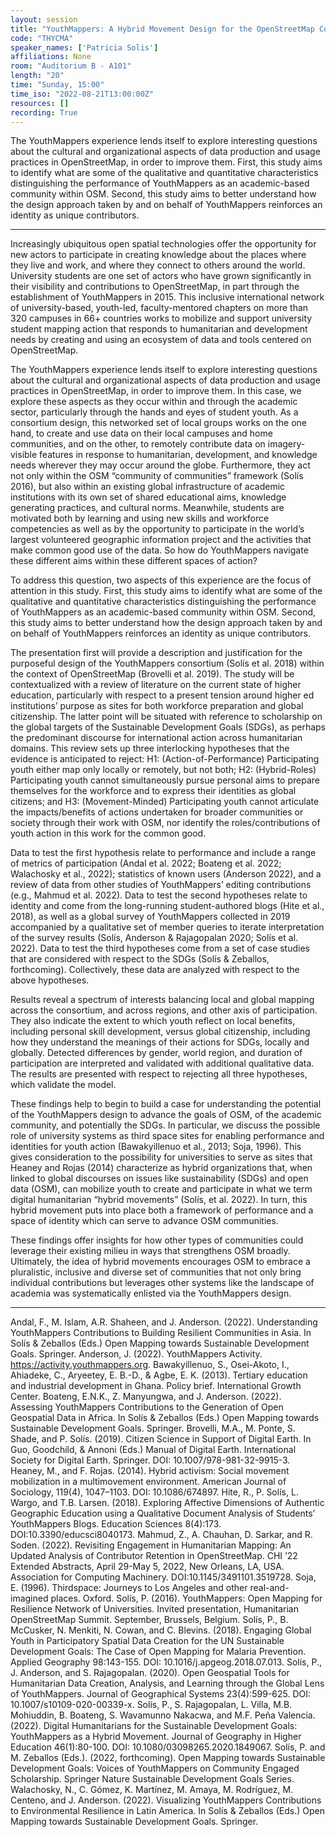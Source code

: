 ```yaml
---
layout: session
title: "YouthMappers: A Hybrid Movement Design for the OpenStreetMap Community of Communities"
code: "THYCMA"
speaker_names: ['Patricia Solis']
affiliations: None
room: "Auditorium B - A101"
length: "20"
time: "Sunday, 15:00"
time_iso: "2022-08-21T13:00:00Z"
resources: []
recording: True
---
```


The YouthMappers experience lends itself to explore interesting questions about the cultural and organizational aspects of data production and usage practices in OpenStreetMap, in order to improve them. First, this study aims to identify what are some of the qualitative and quantitative characteristics distinguishing the performance of YouthMappers as an academic-based community within OSM. Second, this study aims to better understand how the design approach taken by and on behalf of YouthMappers reinforces an identity as unique contributors.

<hr>

Increasingly ubiquitous open spatial technologies offer the opportunity for new actors to participate in creating knowledge about the places where they live and work, and where they connect to others around the world. University students are one set of actors who have grown significantly in their visibility and contributions to OpenStreetMap, in part through the establishment of YouthMappers in 2015. This inclusive international network of university-based, youth-led, faculty-mentored chapters on more than 320 campuses in 66+ countries works to mobilize and support university student mapping action that responds to humanitarian and development needs by creating and using an ecosystem of data and tools centered on OpenStreetMap. 

The YouthMappers experience lends itself to explore interesting questions about the cultural and organizational aspects of data production and usage practices in OpenStreetMap, in order to improve them. In this case, we explore these aspects as they occur within and through the academic sector, particularly through the hands and eyes of student youth. As a consortium design, this networked set of local groups works on the one hand, to create and use data on their local campuses and home communities, and on the other, to remotely contribute data on imagery-visible features in response to humanitarian, development, and knowledge needs wherever they may occur around the globe. Furthermore, they act not only within the OSM “community of communities” framework (Solís 2016), but also within an existing global infrastructure of academic institutions with its own set of shared educational aims, knowledge generating practices, and cultural norms. Meanwhile, students are motivated both by learning and using new skills and workforce competencies as well as by the opportunity to participate in the world’s largest volunteered geographic information project and the activities that make common good use of the data. So how do YouthMappers navigate these different aims within these different spaces of action?

To address this question, two aspects of this experience are the focus of attention in this study. First, this study aims to identify what are some of the qualitative and quantitative characteristics distinguishing the performance of YouthMappers as an academic-based community within OSM. Second, this study aims to better understand how the design approach taken by and on behalf of YouthMappers reinforces an identity as unique contributors.

The presentation first will provide a description and justification for the purposeful design of the YouthMappers consortium (Solís et al. 2018) within the context of OpenStreetMap (Brovelli et al. 2019). The study will be contextualized with a review of literature on the current state of higher education, particularly with respect to a present tension around higher ed institutions’ purpose as sites for both workforce preparation and global citizenship. The latter point will be situated with reference to scholarship on the global targets of the Sustainable Development Goals (SDGs), as perhaps the predominant discourse for international action across humanitarian domains. This review sets up three interlocking hypotheses that the evidence is anticipated to reject:
H1: (Action-of-Performance) Participating youth either map only locally or remotely, but not both; 
H2: (Hybrid-Roles) Participating youth cannot simultaneously pursue personal aims to prepare themselves for the workforce and to express their identities as global citizens; and
H3: (Movement-Minded) Participating youth cannot articulate the impacts/benefits of actions undertaken for broader communities or society through their work with OSM, nor identify the roles/contributions of youth action in this work for the common good.

Data to test the first hypothesis relate to performance and include a range of metrics of participation (Andal et al. 2022; Boateng et al. 2022; Walachosky et al., 2022); statistics of known users (Anderson 2022), and a review of data from other studies of YouthMappers’ editing contributions (e.g., Mahmud et al. 2022). Data to test the second hypotheses relate to identity and come from the long-running student-authored blogs (Hite et al., 2018), as well as a global survey of YouthMappers collected in 2019 accompanied by a qualitative set of member queries to iterate interpretation of the survey results (Solís, Anderson &amp; Rajagopalan 2020; Solís et al. 2022). Data to test the third hypotheses come from a set of case studies that are considered with respect to the SDGs (Solís &amp; Zeballos, forthcoming). Collectively, these data are analyzed with respect to the above hypotheses. 

Results reveal a spectrum of interests balancing local and global mapping across the consortium, and across regions, and other axis of participation. They also indicate the extent to which youth reflect on local benefits, including personal skill development, versus global citizenship, including how they understand the meanings of their actions for SDGs, locally and globally. Detected differences by gender, world region, and duration of participation are interpreted and validated with additional qualitative data. The results are presented with respect to rejecting all three hypotheses, which validate the model.

These findings help to begin to build a case for understanding the potential of the YouthMappers design to advance the goals of OSM, of the academic community, and potentially the SDGs. In particular, we discuss the possible role of university systems as third space sites for enabling performance and identities for youth action (Bawakyillenuo et al., 2013; Soja, 1996). This gives consideration to the possibility for universities to serve as sites that Heaney and Rojas (2014) characterize as hybrid organizations that, when linked to global discourses on issues like sustainability (SDGs) and open data (OSM), can mobilize youth to create and participate in what we term digital humanitarian “hybrid movements” (Solís, et al. 2022). In turn, this hybrid movement puts into place both a framework of performance and a space of identity which can serve to advance OSM communities.

These findings offer insights for how other types of communities could leverage their existing milieu in ways that strengthens OSM broadly. Ultimately, the idea of hybrid movements encourages OSM to embrace a pluralistic, inclusive and diverse set of communities that not only bring individual contributions but leverages other systems like the landscape of academia was systematically enlisted via the YouthMappers design.

<hr>

Andal, F., M. Islam, A.R. Shaheen, and J. Anderson. (2022).  Understanding YouthMappers Contributions to Building Resilient Communities in Asia. In Solís &amp; Zeballos (Eds.) Open Mapping towards Sustainable Development Goals. Springer.
Anderson, J. (2022). YouthMappers Activity. https://activity.youthmappers.org. 
Bawakyillenuo, S., Osei-Akoto, I., Ahiadeke, C., Aryeetey, E. B.-D., &amp; Agbe, E. K. (2013). Tertiary education and industrial development in Ghana. Policy brief. International Growth Center.
Boateng, E.N.K., Z. Manyungwa, and J. Anderson. (2022). Assessing YouthMappers Contributions to the Generation of Open Geospatial Data in Africa. In Solís &amp; Zeballos (Eds.) Open Mapping towards Sustainable Development Goals. Springer.
Brovelli, M.A., M. Ponte, S. Shade, and P. Solís. (2019). Citizen Science in Support of Digital Earth. In Guo, Goodchild, &amp; Annoni (Eds.) Manual of Digital Earth. International Society for Digital Earth. Springer. DOI: 10.1007/978-981-32-9915-3.
Heaney, M., and F. Rojas. (2014). Hybrid activism: Social movement mobilization in a multimovement environment. American Journal of Sociology, 119(4), 1047–1103. DOI: 10.1086/674897.
Hite, R., P. Solís, L. Wargo, and T.B. Larsen. (2018). Exploring Affective Dimensions of Authentic Geographic Education using a Qualitative Document Analysis of Students’ YouthMappers Blogs. Education Sciences 8(4):173. DOI:10.3390/educsci8040173.
Mahmud, Z., A. Chauhan, D. Sarkar, and R. Soden. (2022). Revisiting Engagement in Humanitarian Mapping: An Updated Analysis of Contributor Retention in OpenStreetMap. CHI ’22 Extended Abstracts, April 29-May 5, 2022, New Orleans, LA, USA. Association for Computing Machinery. DOI:10.1145/3491101.3519728.
Soja, E. (1996). Thirdspace: Journeys to Los Angeles and other real-and-imagined places. Oxford.
Solís, P. (2016). YouthMappers: Open Mapping for Resilience Network of Universities. Invited presentation, Humanitarian OpenStreetMap Summit. September, Brussels, Belgium.
Solís, P., B. McCusker, N. Menkiti, N. Cowan, and C. Blevins. (2018). Engaging Global Youth in Participatory Spatial Data Creation for the UN Sustainable Development Goals: The Case of Open Mapping for Malaria Prevention. Applied Geography 98:143-155.  DOI: 10.1016/j.apgeog.2018.07.013. 
Solís, P., J. Anderson, and S. Rajagopalan. (2020). Open Geospatial Tools for Humanitarian Data Creation, Analysis, and Learning through the Global Lens of YouthMappers. Journal of Geographical Systems 23(4):599-625. DOI: 10.1007/s10109-020-00339-x.
Solís, P., S. Rajagopalan, L. Villa, M.B. Mohiuddin, B. Boateng, S. Wavamunno Nakacwa, and M.F. Peña Valencia. (2022). Digital Humanitarians for the Sustainable Development Goals: YouthMappers as a Hybrid Movement. Journal of Geography in Higher Education 46(1):80-100.  DOI: 10.1080/03098265.2020.1849067.
Solís, P. and M. Zeballos (Eds.). (2022, forthcoming). Open Mapping towards Sustainable Development Goals: Voices of YouthMappers on Community Engaged Scholarship. Springer Nature Sustainable Development Goals Series. 
Walachosky, N., C. Gómez, K. Martínez, M. Amaya, M. Rodríguez, M. Centeno, and J. Anderson. (2022). Visualizing YouthMappers Contributions to Environmental Resilience in Latin America. In Solís &amp; Zeballos (Eds.) Open Mapping towards Sustainable Development Goals. Springer.

